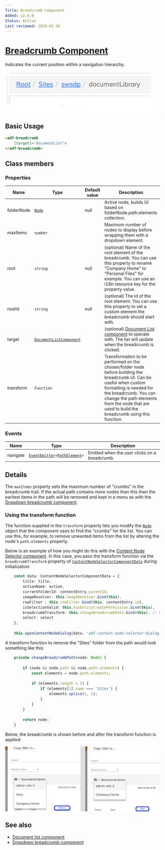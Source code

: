```yaml
---
Title: Breadcrumb Component
Added: v2.0.0
Status: Active
Last reviewed: 2019-01-16
---
```


# [Breadcrumb Component](../../../lib/content-services/src/lib/breadcrumb/breadcrumb.component.ts "Defined in breadcrumb.component.ts")

Indicates the current position within a navigation hierarchy.

![Breadcrumb](../../docassets/images/breadcrumb.png)

## Basic Usage

```html
<adf-breadcrumb
    [target]="documentList">
</adf-breadcrumb>
```

## Class members

### Properties

| Name       | Type                                                                                                     | Default value | Description                                                                                                                                                                                                                                                              |
| ---------- | -------------------------------------------------------------------------------------------------------- | ------------- | ------------------------------------------------------------------------------------------------------------------------------------------------------------------------------------------------------------------------------------------------------------------------ |
| folderNode | [`Node`](https://github.com/Alfresco/alfresco-js-api/blob/develop/src/api/content-rest-api/docs/Node.md) | null          | Active node, builds UI based on folderNode.path.elements collection.                                                                                                                                                                                                     |
| maxItems   | `number`                                                                                                 |               | Maximum number of nodes to display before wrapping them with a dropdown element.                                                                                                                                                                                         |
| root       | `string`                                                                                                 | null          | (optional) Name of the root element of the breadcrumb. You can use this property to rename "Company Home" to "Personal Files" for example. You can use an i18n resource key for the property value.                                                                      |
| rootId     | `string`                                                                                                 | null          | (optional) The id of the root element. You can use this property to set a custom element the breadcrumb should start with.                                                                                                                                               |
| target     | [`DocumentListComponent`](../../content-services/components/document-list.component.md)                  |               | (optional) [Document List component](../../content-services/components/document-list.component.md) to operate with. The list will update when the breadcrumb is clicked.                                                                                                 |
| transform  | `Function`                                                                                               |               | Transformation to be performed on the chosen/folder node before building the breadcrumb UI. Can be useful when custom formatting is needed for the breadcrumb. You can change the path elements from the node that are used to build the breadcrumb using this function. |

### Events

| Name     | Type                                                                                                                                                                                   | Description                                   |
| -------- | -------------------------------------------------------------------------------------------------------------------------------------------------------------------------------------- | --------------------------------------------- |
| navigate | [`EventEmitter`](https://angular.io/api/core/EventEmitter)`<`[`PathElement`](https://github.com/Alfresco/alfresco-js-api/blob/develop/src/api/content-rest-api/docs/PathElement.md)`>` | Emitted when the user clicks on a breadcrumb. |

## Details

The `maxItems` property sets the maximum number of "crumbs" in the breadcrumb trail. If
the actual path contains more nodes than this then the earliest items in the path will be
removed and kept in a menu as with the
[Dropdown breadcrumb component](dropdown-breadcrumb.component.md).

### Using the transform function

The function supplied in the `transform` property lets you modify the [`Node`](https://github.com/Alfresco/alfresco-js-api/blob/develop/src/api/content-rest-api/docs/Node.md) object that the component
uses to find the "crumbs" for the list. You can use this, for example, to remove unwanted items from
the list by altering the node's `path.elements` property.

Below is an example of how you might do this with the
[Content Node Selector component](content-node-selector.component.md). In this case, you pass the 
transform function via the `breadcrumbTransform` property of [`ContentNodeSelectorComponentData`](../../../lib/content-services/src/lib/content-node-selector/content-node-selector.component-data.interface.ts) during
initialization:

```ts
    const data: ContentNodeSelectorComponentData = {
        title: title,
        actionName: action,
        currentFolderId: contentEntry.parentId,
        imageResolver: this.imageResolver.bind(this),
        rowFilter : this.rowFilter.bind(this, contentEntry.id),
        isSelectionValid: this.hasEntityCreatePermission.bind(this),
        breadcrumbTransform: this.changeBreadcrumbPath.bind(this), // here is the transform function
        select: select
    };

    this.openContentNodeDialog(data, 'adf-content-node-selector-dialog', '630px');
```

A transform function to remove the "Sites" folder from the path would look something like this:

```ts
    private changeBreadcrumbPath(node: Node) {

        if (node && node.path && node.path.elements) {
            const elements = node.path.elements;

            if (elements.length > 1) {
                if (elements[1].name === 'Sites') {
                    elements.splice(1, 1);
                }
            }
        }

        return node;
    }
```

Below, the breadcrumb is shown before and after the transform function is applied:

![Content Node Selector breadcrumbTransform before/after screenshot](../../docassets/images/breadcrumbTransform.png)

## See also

-   [Document list component](document-list.component.md)
-   [Dropdown breadcrumb component](dropdown-breadcrumb.component.md)
